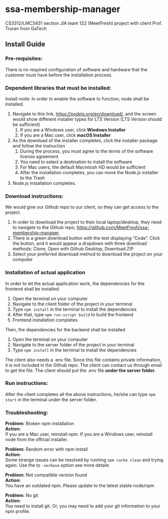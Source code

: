 # ssa-membership-manager
CS3312/LMC3431 section JIA team 122 (MeetFresh) project with client Prof. Truran from GaTech

## Install Guide
### Pre-requisites:
There is no required configuration of software and hardware that the customer must have before the installation process.

### Dependent libraries that must be installed:
Install node:
In order to enable the software to function, node shall be installed. 
1. Navigate to this link, https://nodejs.org/en/download/, and the screen would show different installer types for LTS Version (LTS Version should be sufficient)
    1. If you are a Windows user, click **Windows Installer**
    2. If you are a Mac user, click **macOS Installer**
2. As the download of the installer completes, click the installer package and follow the instruction
    1. During the process, you must agree to the terms of the software license agreement
    2. You need to select a destination to install the software
      1. For Mac users, the default Macintosh HD would be sufficient
    3. After the installation completes, you can move the Node.js installer to the Trash
3. Node.js installation completes.

### Download instructions:
We would give our Github repo to our client, so they can get access to the project. 
1. In order to download the project to their local laptop/desktop, they need to navigate to the Github repo, https://github.com/MeetFresh/ssa-membership-manager. 
2. There is a green download button with the text displaying “Code”. Click the button, and it would appear a dropdown with three download methods: Clone, Open with Github Desktop, Download ZIP
3. Select your preferred download method to download the project on your computer

### Installation of actual application
In order to let the actual application work, the dependencies for the frontend shall be installed.
1. Open the terminal on your computer
2. Navigate to the client folder of the project in your terminal
3. Type `npm install` in the terminal to install the dependencies
4. After that, type `npm run-script build` to build the frontend
5. Frontend installation completes

Then, the dependencies for the backend shall be installed
1. Open the terminal on your computer
2. Navigate to the server folder of the project in your terminal
3. Type `npm install` in the terminal to install the dependencies

The client also needs a .env file. Since this file contains private information, it is not included in the Github repo. The client can contact us through email to get the file. The client should put the .env file **under the server folder**.

### Run instructions:
After the client completes all the above instructions, he/she can type `npm start` in the terminal under the server folder.

### Troubleshooting:
**Problem:** Broken npm installation\
**Action:**\
If you are a Mac user, reinstall npm. 
If you are a Windows user, reinstall node from the official installer.

**Problem:** Random error with npm install\
**Action:**\
Some strange issues can be resolved by running `npm cache clean` and trying again.
Use the to `-verbose` option see more details

**Problem:** Not compatible version found\
**Action:**\
You have an outdated npm. Please update to the latest stable node/npm

**Problem:** No git\
**Action:**\
You need to install git. Or, you may need to add your git information to your npm profile.





